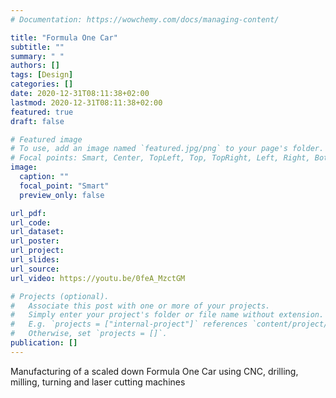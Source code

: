 ```yaml
---
# Documentation: https://wowchemy.com/docs/managing-content/

title: "Formula One Car"
subtitle: ""
summary: " "
authors: []
tags: [Design]
categories: []
date: 2020-12-31T08:11:38+02:00
lastmod: 2020-12-31T08:11:38+02:00
featured: true
draft: false

# Featured image
# To use, add an image named `featured.jpg/png` to your page's folder.
# Focal points: Smart, Center, TopLeft, Top, TopRight, Left, Right, BottomLeft, Bottom, BottomRight.
image:
  caption: ""
  focal_point: "Smart"
  preview_only: false

url_pdf: 
url_code:
url_dataset: 
url_poster:
url_project:
url_slides:
url_source:
url_video: https://youtu.be/0feA_MzctGM

# Projects (optional).
#   Associate this post with one or more of your projects.
#   Simply enter your project's folder or file name without extension.
#   E.g. `projects = ["internal-project"]` references `content/project/deep-learning/index.md`.
#   Otherwise, set `projects = []`.
publication: []
---
```

Manufacturing of a scaled down Formula One Car using CNC, drilling, milling, turning and laser cutting machines